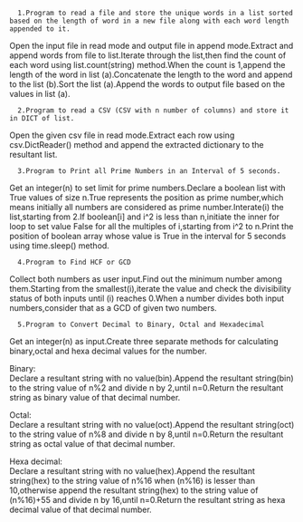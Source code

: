       1.Program to read a file and store the unique words in a list sorted based on the length of word in a new file along with each word length appended to it.
   Open the input file in read mode and output file in append mode.Extract and append words from file to list.Iterate through the list,then find the count of each word using list.count(string) method.When the count is 1,append the length of the word in list (a).Concatenate the length to the word and append to the list (b).Sort the list (a).Append the words to output file based on the values in list (a).
   
      2.Program to read a CSV (CSV with n number of columns) and store it in DICT of list.
   Open the given csv file in read mode.Extract each row using csv.DictReader() method and append the extracted dictionary to the resultant list.
   
      3.Program to Print all Prime Numbers in an Interval of 5 seconds.
   Get an integer(n) to set limit for prime numbers.Declare a boolean list with True values of size n.True represents the position as prime number,which means initially all numbers are considered as prime number.Interate(i) the list,starting from 2.If boolean[i] and i^2 is less than n,initiate the inner for loop to set value False for all the multiples of i,starting from i^2 to n.Print the position of boolean array whose value is True in the interval for 5 seconds using time.sleep() method.
      
      4.Program to Find HCF or GCD
   Collect both numbers as user input.Find out the minimum number among them.Starting from the smallest(i),iterate the value and check the divisibility status of both inputs until (i) reaches 0.When a number divides both input numbers,consider that as a GCD of given two numbers. 
      
      5.Program to Convert Decimal to Binary, Octal and Hexadecimal
   Get an integer(n) as input.Create three separate methods for calculating binary,octal and hexa decimal values for the number.
   
   Binary:  
            Declare a resultant string with no value(bin).Append the resultant string(bin) to the string value of n%2 and divide n by 2,until n=0.Return the resultant string as binary value of that decimal number.
    
   Octal:  
            Declare a resultant string with no value(oct).Append the resultant string(oct) to the string value of n%8 and divide n by 8,until n=0.Return the resultant string as octal value of that decimal number.
            
   Hexa decimal:  
            Declare a resultant string with no value(hex).Append the resultant string(hex) to the string value of n%16 when (n%16) is lesser than 10,otherwise append the resultant string(hex) to the string value of (n%16)+55 and divide n by 16,until n=0.Return the resultant string as hexa decimal value of that decimal number.

      
